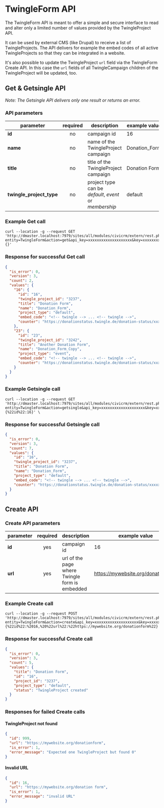 # TwingleForm API

The TwingleForm API is meant to offer a simple and secure interface to read and alter only a limited number of values
provided by the TwingleProject API.

It can be used by external CMS (like Drupal) to receive a list of TwingleProjects. The API delivers for example the
embed codes of all active TwingleProjects so that they can be integrated in a website.

It's also possible to update the TwingleProject `url` field via the TwingleForm Create API. In this case the `url`
fields of all TwingleCampaign children of the TwingleProject will be updated, too.

## Get & Getsingle API

*Note: The Getsingle API delivers only one result or returns an error.*

### API parameters

|parameter               |required|description                                           |example value|
|------------------------|:------:|------------------------------------------------------|-------------|
|**id**                  |no      |campaign id                                           |16           |
|**name**                |no      |name of the TwingleProject campaign                   |Donation_Form|
|**title**               |no      |title of the TwingleProject campaign                  |Donation Form|
|**twingle_project_type**|no      |project type can be *default*, *event* or *membership*|default      |

### Example Get call

```curl
curl --location -g --request GET 'http://dmaster.localhost:7979/sites/all/modules/civicrm/extern/rest.php?entity=TwingleForm&action=get&api_key=xxxxxxxxxxxxxxxxxxxx&key=xxxxxxxxxxxxxxxxxxxx&json={}'
```

### Response for successful Get call

```json
{
  "is_error": 0,
  "version": 3,
  "count": 2,
  "values": {
    "16": {
      "id": "16",
      "twingle_project_id": "3237",
      "title": "Donation Form",
      "name": "Donation_Form",
      "project_type": "default",
      "embed_code": "<!-- twingle --> ... <!-- twingle -->",
      "counter": "https://donationstatus.twingle.de/donation-status/xxxxxxxxxxxx"
    },
    "23": {
      "id": "23",
      "twingle_project_id": "3242",
      "title": "Another Donation Form",
      "name": "Donation_Form_Copy",
      "project_type": "event",
      "embed_code": "<!-- twingle --> ... <!-- twingle -->",
      "counter": "https://donationstatus.twingle.de/donation-status/xxxxxxxxxxxx"
    }
  }
}
```

### Example Getsingle call

```curl
curl --location -g --request GET 'http://dmaster.localhost:7979/sites/all/modules/civicrm/extern/rest.php?entity=TwingleForm&action=getsingle&api_key=xxxxxxxxxxxxxxxxxxxx&key=xxxxxxxxxxxxxxxxxxxx&json={%22id%22:16}' \
```

### Response for successful Getsingle call

```json
{
  "is_error": 0,
  "version": 3,
  "count": 7,
  "values": {
    "id": "16",
    "twingle_project_id": "3237",
    "title": "Donation Form",
    "name": "Donation_Form",
    "project_type": "default",
    "embed_code": "<!-- twingle --> ... <!-- twingle -->",
    "counter": "https://donationstatus.twingle.de/donation-status/xxxxxxxxxxxx"
  }
}
```

## Create API

### Create API parameters

|parameter|required|description                                   |example value                     |
|---------|:------:|----------------------------------------------|----------------------------------|
|**id**   |yes     |campaign id                                   |16                                |
|**url**  |yes     |url of the page where Twingle form is embedded|https://mywebsite.org/donationform|

### Example Create call

```curl
curl --location -g --request POST 'http://dmaster.localhost:7979/sites/all/modules/civicrm/extern/rest.php?entity=TwingleForm&action=create&api_key=xxxxxxxxxxxxxxxxxxxx&key=xxxxxxxxxxxxxxxxxxxx&json={%22id%22:%2016,%20%22url%22:%22https://mywebsite.org/donationform%22}'
```

### Response for successful Create call

```json
{
  "is_error": 0,
  "version": 3,
  "count": 5,
  "values": {
    "title": "Donation Form",
    "id": "16",
    "project_id": "3237",
    "project_type": "default",
    "status": "TwingleProject created"
  }
}
```

### Responses for failed Create calls

#### TwingleProject not found

```json
{
  "id": 999,
  "url": "https://mywebsite.org/donationform",
  "is_error": 1,
  "error_message": "Expected one TwingleProject but found 0"
}
```

#### Invalid URL

```json
{
  "id": 16,
  "url": "https://mywebsite.org/donation form",
  "is_error": 1,
  "error_message": "invalid URL"
}
```